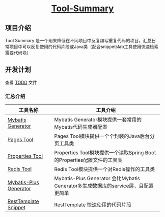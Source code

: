 <h1 align="center"><a href="https://github.com/Yu-Hang-Z" target="_blank">Tool-Summary</a></h1>

## 项目介绍

Tool Summary 是一个用来降低在不同项目中反复编写重复代码的项目，汇总日常项目中可以反复使用的代码片段或Java类（配合snippetslab工具使用快速检索需要代码块）



## 开发计划

查看 [TODO](./TODO.md) 文件

### 汇总介绍

| 工具名称                                            | 工具介绍                                                     |
| --------------------------------------------------- | ------------------------------------------------------------ |
| [Mybatis Generator](./Mybatis-Generator/)           | Mybatis Generator模块提供一套常用的Mybatis代码生成器配置     |
| [Pages Tool](./Pages-Tool/)                         | Pages Tool模块提供一个个封装的Java后台分页工具类             |
| [Properties Tool](./Properties-Tool/)               | Properties Tool模块提供一个读取Spring Boot的Properties配置文件的工具类 |
| [Redis Tool](./Redis-Tool/)                         | Redis Tool模块提供一个对Redis操作的工具类                    |
| [Mybatis-Plus Generator](./Mybatis-Plus-Generator/) | Mybatis-Plus Generator 会比Mybatis Generator多生成数据库的service层，且配置更简单 |
| [RestTemplate Snippet](./RestTemplate-Snippet)      | RestTemplate 快速使用的代码片段                              |



### 
